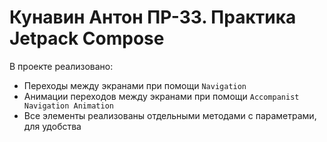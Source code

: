 # Кунавин Антон ПР-33. Практика Jetpack Compose
В проекте реализовано:
- Переходы между экранами при помощи ```Navigation```
- Анимации переходов между экранами при помощи ```Accompanist Navigation Animation```
- Все элементы реализованы отдельными методами с параметрами, для удобства

